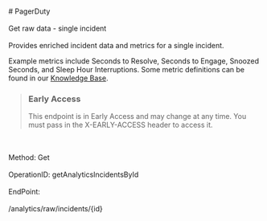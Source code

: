<br>#     PagerDuty</br>
<br>Get raw data - single incident</br>
<br>Provides enriched incident data and metrics for a single incident.

Example metrics include Seconds to Resolve, Seconds to Engage, Snoozed Seconds, and Sleep Hour Interruptions. Some metric definitions can be found in our [Knowledge Base](https://support.pagerduty.com/docs/pagerduty-analytics).


> ### Early Access
> This endpoint is in Early Access and may change at any time. You must pass in the X-EARLY-ACCESS header to access it.
</br>
<br>Method: Get</br>
<br>OperationID: getAnalyticsIncidentsById</br>
<br>EndPoint:</br>
<br>/analytics/raw/incidents/{id}</br>
